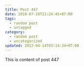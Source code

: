 ```yaml
---
title: Post 447
date: 2018-07-28T21:24:45+07:00
tags:
  - random post
  - untagged
category:
  - random post
  - uncategorized
updated: 2012-04-14T03:14:34+07:00
---
```

This is content of post 447